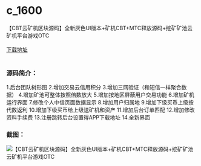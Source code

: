 # c_1600
【CBT云矿机区块源码】全新灰色UI版本+矿机CBT+MTC释放源码+挖矿矿池云矿机平台游戏OTC
<br/></br>
[下载地址](https://www.uuid2.com/1600.html "下载地址")
<br/></br>
<h3>源码简介：</h3>
<p>1.后台团队树形图
2.增加交易云信用积分
3.增加三网验证（和短信一样聚合数据）
4.增加矿池可整体按照倍数放大
5.增加按地区屏蔽用户交易功能
6.增加矿机运行界面
7.修改个人中信页面数据显示
8.增加用户归属地
9.增加下级买币上级按代数返利
10.增加下级买币给上级送矿机和资产
11.增加后台订单匹配
12.增加修改资料手续费
13.注册跳转后台设置得APP下载地址
14.全新界面<p>
<h3>截图：</h3>
<img src="https://www.uuid2.com/wp-content/uploads/img/uimage/26311632106689.png" alt="【CBT云矿机区块源码】全新灰色UI版本+矿机CBT+MTC释放源码+挖矿矿池云矿机平台游戏OTC">
